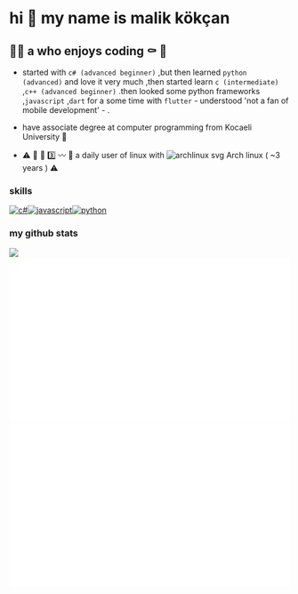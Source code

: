 <!--
**mal1kc/mal1kc** is a ✨ _special_ ✨ repository because its `readme.md` (this file) appears on your github profile.
-->
hi 👋 my name is malik kökçan
=============================
👨‍💻 a who enjoys coding ⚰️ 🫡
-------------------

+ started with `c# (advanced beginner)` ,but then learned `python (advanced)` and love it very much ,then started learn `c (intermediate)` ,`c++ (advanced beginner)` .then looked some python frameworks ,`javascript` ,`dart` for a some time with `flutter` - understood 'not a fan of mobile development' - .

+ have associate degree at computer programming from Kocaeli University 📓

+ ⚠️ 🐧 🤯 3️⃣ 〰️ 📆   a daily user of linux with ![archlinux svg](https://archlinux.org/favicon.ico) Arch linux ( ~3 years ) ⚠️

### skills

<a href="https://docs.microsoft.com/en-us/dotnet/csharp/" target="_blank" rel="noreferrer"><img src="https://raw.githubusercontent.com/danielcranney/readme-generator/main/public/icons/skills/csharp-colored.svg" width="36" height="36" alt="c#" /></a><a href="https://developer.mozilla.org/en-us/docs/web/javascript" target="_blank" rel="noreferrer"><img src="https://raw.githubusercontent.com/danielcranney/readme-generator/main/public/icons/skills/javascript-colored.svg" width="36" height="36" alt="javascript" /></a><a href="https://www.python.org/" target="_blank" rel="noreferrer"><img src="https://raw.githubusercontent.com/danielcranney/readme-generator/main/public/icons/skills/python-colored.svg" width="36" height="36" alt="python" /></a>

### my github stats
<a href="https://github.com/mal1kc/github-stats">
<img src="https://komarev.com/ghpvc/?username=mal1kc&color=blueviolet&style=flat-square">
<br>
<img src="https://github.com/mal1kc/github-stats/blob/master/generated/overview.svg#gh-dark-mode-only" />
<br>
<img src="https://raw.githubusercontent.com/mal1kc/github-stats/master/generated/languages.svg#gh-dark-mode-only">
</a>
